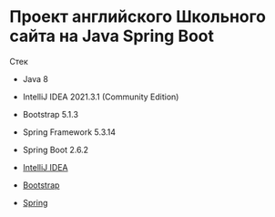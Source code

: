 # Проект английского Школьного сайта на Java Spring Boot
Стек

* Java 8
* IntelliJ IDEA 2021.3.1 (Community Edition)
* Bootstrap 5.1.3
* Spring Framework 5.3.14
* Spring Boot 2.6.2


* [IntelliJ IDEA](https://www.jetbrains.com/ru-ru/idea/)
* [Bootstrap](https://getbootstrap.com)
* [Spring](https://spring.io/)
